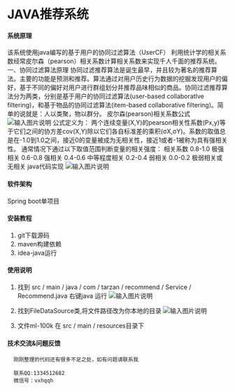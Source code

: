 # JAVA推荐系统

#### 系统原理
该系统使用java编写的基于用户的协同过滤算法（UserCF）
利用统计学的相关系数经常皮尔森（pearson）相关系数计算相关系数来实现千人千面的推荐系统。
一、协同过滤算法原理
协同过滤推荐算法是诞生最早，并且较为著名的推荐算法。主要的功能是预测和推荐。算法通过对用户历史行为数据的挖掘发现用户的偏好，基于不同的偏好对用户进行群组划分并推荐品味相似的商品。协同过滤推荐算法分为两类，分别是基于用户的协同过滤算法(user-based collaboratIve filtering)，和基于物品的协同过滤算法(item-based collaborative filtering)。简单的说就是：人以类聚，物以群分。
皮尔森(pearson)相关系数公式
![输入图片说明](https://images.gitee.com/uploads/images/2020/0731/193612_8dfc4af8_1981977.png "屏幕截图.png")
公式定义为： 两个连续变量(X,Y)的pearson相关性系数(Px,y)等于它们之间的协方差cov(X,Y)除以它们各自标准差的乘积(σX,σY)。系数的取值总是在-1.0到1.0之间，接近0的变量被成为无相关性，接近1或者-1被称为具有强相关性。
通常情况下通过以下取值范围判断变量的相关强度：
相关系数          0.8-1.0     极强相关
                 0.6-0.8     强相关
                 0.4-0.6     中等程度相关
                 0.2-0.4     弱相关
                 0.0-0.2     极弱相关或无相关
java代码实现
![输入图片说明](https://images.gitee.com/uploads/images/2020/0731/195616_1a98b43e_1981977.png "屏幕截图.png")

#### 软件架构
Spring boot单项目

#### 安装教程

1.  git下载源码
2.  maven构建依赖
3.  idea-java运行
#### 使用说明

1. 找到  src / main / java / com / tarzan / recommend / Service / Recommend.java  右键java 运行
![输入图片说明](https://images.gitee.com/uploads/images/2020/0731/194926_fa8e1cba_1981977.png "屏幕截图.png")

2.  找到FileDataSource类,将文件路径改为你本地的目录
![输入图片说明](https://images.gitee.com/uploads/images/2020/0731/195117_29356bc7_1981977.png "屏幕截图.png")
3. 文件ml-100k 在 src / main / resources目录下

#### 技术交流&问题反馈

      刚刚整理的代码还有很多不足之处，如有问题请联系我

      联系QQ:1334512682 
      微信号：vxhqqh



